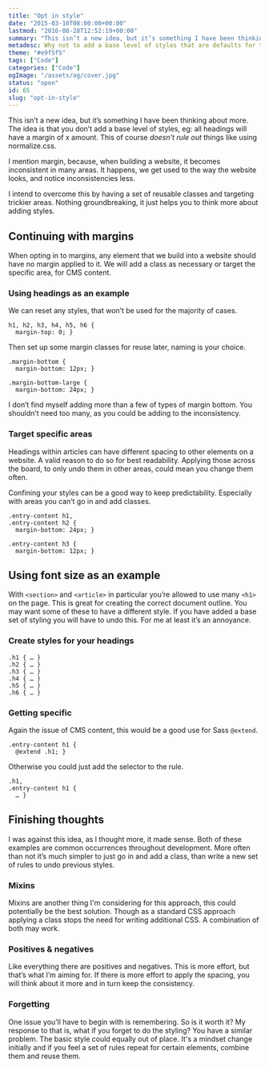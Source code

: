 ```yaml
---
title: "Opt in style"
date: "2015-03-10T08:00:00+00:00"
lastmod: "2016-08-28T12:52:19+00:00"
summary: "This isn’t a new idea, but it’s something I have been thinking about more. The idea is that you don’t add a base level of styles, eg: all headings will have a margin of x amount. This of course doesn’t rule out things like using normalize.css.I mention margin, because, when building a website, it becomes inconsistent in many areas. It happens, we get used to the way the website looks, and notice inconsistencies less.I intend to overcome this by having a set of reusable classes and targeting trickier areas. Nothing groundbreaking, it just helps you to think more about adding styles."
metadesc: Why not to add a base level of styles that are defaults for the majority of elements."
theme: "#e9f5f5"
tags: ["Code"]
categories: ["Code"]
ogImage: "/assets/og/cover.jpg"
status: "open"
id: 65
slug: "opt-in-style"
---
```


This isn’t a new idea, but it’s something I have been thinking about more. The idea is that you don’t add a base level of styles, eg: all headings will have a margin of x amount. This of course *doesn’t rule out* things like using normalize.css.

I mention margin, because, when building a website, it becomes inconsistent in many areas. It happens, we get used to the way the website looks, and notice inconsistencies less.

I intend to overcome this by having a set of reusable classes and targeting trickier areas. Nothing groundbreaking, it just helps you to think more about adding styles.

## Continuing with margins
When opting in to margins, any element that we build into a website should have no margin applied to it. We will add a class as necessary or target the specific area, for CMS content.

### Using headings as an example
We can reset any styles, that won’t be used for the majority of cases.

```.language-css
h1, h2, h3, h4, h5, h6 {
  margin-top: 0; }
```

Then set up some margin classes for reuse later, naming is your choice.

```.language-css
.margin-bottom { 
  margin-bottom: 12px; }
    
.margin-bottom-large {
  margin-bottom: 24px; }
```

I don’t find myself adding more than a few of types of margin bottom. You shouldn’t need too many, as you could be adding to the inconsistency.

### Target specific areas
Headings within articles can have different spacing to other elements on a website. A valid reason to do so for best readability. Applying those across the board, to only undo them in other areas, could mean you change them often.

Confining your styles can be a good way to keep predictability. Especially with areas you can’t go in and add classes.

```.language-css
.entry-content h1,
.entry-content h2 {
  margin-bottom: 24px; }

.entry-content h3 {
  margin-bottom: 12px; }
```

## Using font size as an example
With `<section>` and `<article>` in particular you’re allowed to use many `<h1>` on the page. This is great for creating the correct document outline. You may want some of these to have a different style. If you have added a base set of styling you will have to undo this. For me at least it’s an annoyance.

### Create styles for your headings

```.language-css
.h1 { … }
.h2 { … }
.h3 { … }
.h4 { … }
.h5 { … }
.h6 { … }
```

### Getting specific
Again the issue of CMS content, this would be a good use for Sass `@extend`.

```.language-scss
.entry-content h1 {
  @extend .h1; }
```

Otherwise you could just add the selector to the rule.

```.language-scss
.h1,
.entry-content h1 {
  … }
```
## Finishing thoughts
I was against this idea, as I thought more, it made sense. Both of these examples are common occurrences throughout development. More often than not it’s much simpler to just go in and add a class, than write a new set of rules to undo previous styles. 

### Mixins
Mixins are another thing I'm considering for this approach, this could potentially be the best solution. Though as a standard CSS approach applying a class stops the need for writing additional CSS. A combination of both may work.

### Positives & negatives
Like everything there are positives and negatives. This is more effort, but that’s what I’m aiming for. If there is more effort to apply the spacing, you will think about it more and in turn keep the consistency.

### Forgetting
One issue you’ll have to begin with is remembering. So is it worth it? My response to that is, what if you forget to do the styling? You have a similar problem. The basic style could equally out of place. It's a mindset change initially and if you feel a set of rules repeat for certain elements, combine them and reuse them.